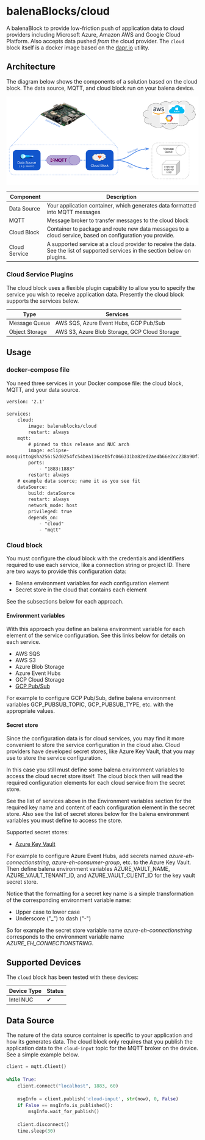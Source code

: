 # balenaBlocks/cloud #
A balenaBlock to provide low-friction push of application data to cloud providers including Microsoft Azure, Amazon AWS and Google Cloud Platform. Also accepts data pushed *from* the cloud provider. The `cloud` block itself is a docker image based on the [dapr.io](https://dapr.io/) utility.


## Architecture

The diagram below shows the components of a solution based on the cloud block. The data source, MQTT, and cloud block run on your balena device.

![Architecture](doc/architecture.png)

|  Component   | Description                                                                                  |
|--------------|----------------------------------------------------------------------------------------------|
| Data Source  | Your application container, which generates data formatted into MQTT messages                |
| MQTT         | Message broker to transfer messages to the cloud block                                       |
| Cloud Block  | Container to package and route new data messages to a cloud service, based on configuration you provide.|
| Cloud Service| A supported service at a cloud provider to receive the data. See the list of supported services in the section below on plugins.                                  |


### Cloud Service Plugins

The cloud block uses a flexible plugin capability to allow you to specify the service you wish to receive application data. Presently the cloud block supports the services below.

| Type              | Services      |
|-------------------|---------------|
| Message Queue     | AWS SQS, Azure Event Hubs, GCP Pub/Sub |
| Object Storage    | AWS S3, Azure Blob Storage, GCP Cloud Storage |

## Usage

### docker-compose file

You need three services in your Docker compose file: the cloud block, MQTT, and your data source.

```
version: '2.1'

services:
    cloud:
        image: balenablocks/cloud
        restart: always
    mqtt:
        # pinned to this release and NUC arch
        image: eclipse-mosquitto@sha256:52d0254fc54bea116ceb5fc066331ba82ed2ae4b66e2cc238a90f708439b32d7
        ports:
            - "1883:1883"
        restart: always
    # example data source; name it as you see fit
    dataSource:
        build: dataSource
        restart: always
        network_mode: host
        privileged: true
        depends_on:
            - "cloud"
            - "mqtt"
```

### Cloud block

You must configure the cloud block with the credentials and identifiers required to use each service, like a connection string or project ID. There are two ways to provide this configuration data:

   * Balena environment variables for each configuration element
   * Secret store in the cloud that contains each element

See the subsections below for each approach.

#### Environment variables

With this approach you define an balena environment variable for each element of the service configuration. See this links below for details on each service.

   * AWS SQS
   * AWS S3
   * Azure Blob Storage
   * Azure Event Hubs
   * GCP Cloud Storage
   * [GCP Pub/Sub](doc/GcpPubsubOutputVars.md)

For example to configure GCP Pub/Sub, define balena environment variables GCP_PUBSUB_TOPIC, GCP_PUBSUB_TYPE, etc. with the appropriate values.

#### Secret store

Since the configuration data is for cloud services, you may find it more convenient to store the service configuration in the cloud also. Cloud providers have developed secret stores, like Azure Key Vault, that you may use to store the service configuration.

In this case you still must define some balena environment variables to access the cloud secret store itself. The cloud block then will read the required configuration elements for each cloud service from the secret store.

See the list of services above in the Environment variables section for the required key name and content of each configuration element in the secret store. Also see the list of secret stores below for the balena environment variables you must define to access the store.

Supported secret stores:

   * [Azure Key Vault](doc/AzureKeyVaultVars.md)

For example to configure Azure Event Hubs, add secrets named *azure-eh-connectionstring*, *azure-eh-consumer-group*, etc. to the Azure Key Vault. Then define balena environment variables AZURE_VAULT_NAME, AZURE_VAULT_TENANT_ID, and AZURE_VAULT_CLIENT_ID for the key vault secret store.

Notice that the formatting for a secret key name is a simple transformation of the corresponding environment variable name:

   * Upper case to lower case
   * Underscore ("_") to dash ("-")

So for example the secret store variable name *azure-eh-connectionstring* corresponds to the environment variable name *AZURE_EH_CONNECTIONSTRING*.


## Supported Devices

The `cloud` block has been tested with these devices:

| Device Type  | Status |
| ------------- | ------------- |
| Intel NUC | ✔ |


## Data Source

The nature of the data source container is specific to your application and how its generates data. The cloud block only requires that you publish the application data to the `cloud-input` topic for the MQTT broker on the device. See a simple example below.

```python
client = mqtt.Client()

while True:
    client.connect("localhost", 1883, 60)

    msgInfo = client.publish('cloud-input', str(now), 0, False)
    if False == msgInfo.is_published():
        msgInfo.wait_for_publish()

    client.disconnect()
    time.sleep(30)
```
